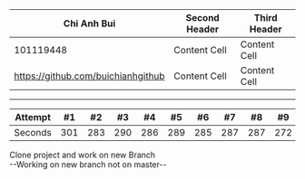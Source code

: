 | Chi Anh Bui                         | Second Header | Third Header |
| ------------------------------------| ------------- |------------- |
|101119448| Content Cell  | Content Cell |
| https://github.com/buichianhgithub  | Content Cell  | Content Cell |
<hr>

Attempt | #1 | #2 | #3 | #4 | #5 | #6 | #7 | #8 | #9 | #10 | #11
--- | --- | --- | --- |--- |--- |--- |--- |--- |--- |--- |---
Seconds | 301 | 283 | 290 | 286 | 289 | 285 | 287 | 287 | 272 | 276 | 269

Clone project and work on new Branch<br>
--Working on new branch not on master--
